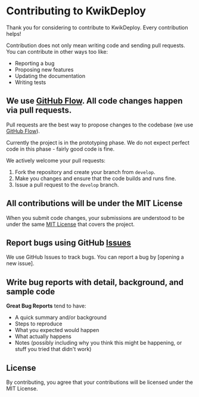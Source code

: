 # Contributing to KwikDeploy
Thank you for considering to contribute to KwikDeploy. Every contribution helps!

Contribution does not only mean writing code and sending pull requests. You can 
contribute in other ways too like:

- Reporting a bug
- Proposing new features
- Updating the documentation
- Writing tests

## We use [GitHub Flow](https://guides.github.com/introduction/flow/index.html). All code changes happen via pull requests.
Pull requests are the best way to propose changes to the codebase (we use [GitHub Flow](https://guides.github.com/introduction/flow/index.html)).

Currently the project is in the prototyping phase. We do not expect perfect code in this phase - fairly good code is fine.

We actively welcome your pull requests:

1. Fork the repository and create your branch from `develop`.
2. Make you changes and ensure that the code builds and runs fine.
3. Issue a pull request to the `develop` branch.

## All contributions will be under the MIT License
When you submit code changes, your submissions are understood to be under the same [MIT License](http://choosealicense.com/licenses/mit/)
that covers the project.

## Report bugs using GitHub [Issues](https://github.com/KwikDeploy/kwikdeploy/issues)
We use GitHub Issues to track bugs. You can report a bug by [opening a new issue].

## Write bug reports with detail, background, and sample code

**Great Bug Reports** tend to have:

- A quick summary and/or background
- Steps to reproduce
- What you expected would happen
- What actually happens
- Notes (possibly including why you think this might be happening, or stuff you tried that didn't work)

## License
By contributing, you agree that your contributions will be licensed under the MIT License.

